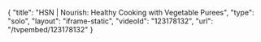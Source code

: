 {
    "title": "HSN | Nourish: Healthy Cooking with Vegetable Purees",
    "type": "solo",
    "layout": "iframe-static",
    "videoId": "123178132",
    "url": "\/tvpembed\/123178132"
}